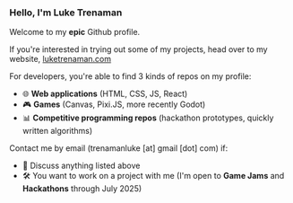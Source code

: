 ### Hello, I'm Luke Trenaman
Welcome to my **epic** Github profile.

If you're interested in trying out some of my projects, head over to my website, [luketrenaman.com](https://luketrenaman.com/)

For developers, you're able to find 3 kinds of repos on my profile:
- 🌐 **Web applications** (HTML, CSS, JS, React)
- 🎮 **Games** (Canvas, Pixi.JS, more recently Godot)
- 📊 **Competitive programming repos** (hackathon prototypes, quickly written algorithms)

Contact me by email (trenamanluke [at] gmail [dot] com) if:
- 💭 Discuss anything listed above
- 🛠️ You want to work on a project with me (I'm open to **Game Jams** and **Hackathons** through July 2025)
